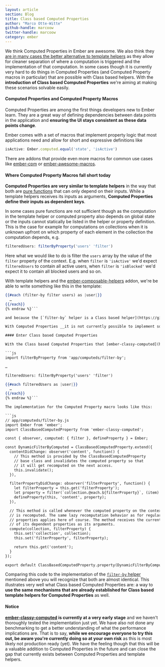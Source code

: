 ```yaml
---
layout: article
section: Blog
title: Class based Computed Properties
author: "Marco Otte-Witte"
github-handle: marcoow
twitter-handle: marcoow
category: ember
---
```


We think Computed Properties in Ember are awesome. We also think they [are in many cases the better alternative to template helpers](https://speakerdeck.com/marcoow/templates-and-logic-in-ember) as they allow for cleaner separation of where a computation is triggered and the implementation of that computation. In some cases though it is currently very hard to do things in Computed Properties (and Computed Property macros in particular) that are possible with Class based helpers. With the __introduction of Class based Computed Properties__ we're aiming at making these scenarios solvable easily.

<!--break-->

#### Computed Properties and Computed Property Macros

Computed Properties are among the first things developers new to Ember learn. They are a great way of defining dependencies between data points in the application and __ensuring the UI stays consistent as these data points change__.

Ember comes with a set of macros that implement property logic that most applications need and allow for short and expressive definitions like

```js
isActive: Ember.computed.equal('state', 'isActive')
```

There are addons that provide even more macros for common use cases like [ember-cpm](https://github.com/cibernox/ember-cpm) or [ember-awesome-macros](https://github.com/kellyselden/ember-awesome-macros).

#### Where Computed Property Macros fall short today

__Computed Properties are very similar to template helpers__ in the way that both are [pure functions](https://en.wikipedia.org/wiki/Pure_function) that can only depend on their inputs. While a template helpers receives its inputs as arguments, __Computed Properties define their inputs as dependent keys__.

In some cases pure functions are not sufficient though as the computation in the template helper or computed property also depends on global state or the inputs cannot statically be listed in the helper or property definition. This is the case for example for computations on collections when it is unknown upfront on which property of each element in the collection the computation depends, e.g.

```js
filteredUsers: filterByProperty('users' 'filter')
```

Here what we would like to do is filter the `users` array by the value of the `filter` property of the context. E.g. when `filter` is `'isActive'` we'd expect `filteredUsers` to contain all active users, when `filter` is `'isBlocked'` we'd expect it to contain all blocked users and so on.

With template helpers and the [ember-composable-helpers](https://github.com/DockYard/ember-composable-helpers) addon, we're be able to write something like this in the template:

```hbs {% raw  %}
{{#each (filter-by filter users) as |user|}}
  …
{{/each}}
{% endraw %}```

and because the [`filter-by` helper is a Class based helper](https://github.com/DockYard/ember-composable-helpers/blob/master/addon/helpers/filter-by.js) this actually works and the DOM updates correctly whenever the value of the `filter` property or e.g. the `isActive` property of any user changes.

With Computed Properties __it is not currently possible to implement something like this__ (at least not as a reusable macro).

#### Enter Class based Computed Properties

With the Class based Computed Properties that [ember-classy-computed](https://github.com/simplabs/ember-classy-computed) introduces it is __actually possible now to implement something like the above mentioned `filterByProperty` macro__. The computed property returned by that macro can now correctly be invalidated when any of the user's `isActive`, `isBlocked` etc. properties change although it is not actually possible to know what these properties might be upfront. This __allows keeping the filtering logic in JavaScript as opposed to in the template__ when using a Class based template helper:

```js
import filterByProperty from 'app/computeds/filter-by';

…

filteredUsers: filterByProperty('users' 'filter')
```

```hbs {% raw %}
{{#each filteredUsers as |user|}}
  …
{{/each}}
{% endraw %}```

The implementation for the Computed Property macro looks like this:

```js
// app/computeds/filter-by.js
import Ember from 'ember';
import ClassBasedComputedProperty from 'ember-classy-computed';

const { observer, computed: { filter }, defineProperty } = Ember;

const DynamicFilterByComputed = ClassBasedComputedProperty.extend({
  contentDidChange: observer('content', function() {
    // This method is provided by the ClassBasedComputedProperty
    // base class and invalidates the computed property so that
    // it will get recomputed on the next access.
    this.invalidate();
  }),

  filterPropertyDidChange: observer('filterProperty', function() {
    let filterProperty = this.get('filterProperty');
    let property = filter(`collection.@each.${filterProperty}`, (item) => item.get(filterProperty));
    defineProperty(this, 'content', property);
  }),

  // This method is called whenever the computed property on the context object
  // is recomputed. The same lazy recomputation behavior as for regular computed
  // properties applies here of course. The method receives the current values
  // of its dependent properties as its arguments.
  compute(collection, filterProperty) {
    this.set('collection', collection);
    this.set('filterProperty', filterProperty);

    return this.get('content');
  }
});

export default ClassBasedComputedProperty.property(DynamicFilterByComputed);
```

Comparing this code to the implementation of the [`filter-by` helper](https://github.com/DockYard/ember-composable-helpers/blob/master/addon/helpers/filter-by.js) mentioned above you will recognize that both are almost identical. This illustrates very well what Class based Computed Properties are: a way to __use the same mechanisms that are already established for Class based template helpers for Computed Properties__ as well.

#### Notice

__[ember-classy-computed](https://github.com/simplabs/ember-classy-computed) is currently at a very early stage__ and we haven't thoroughly tested the implementation just yet. We have also not done any benchmarking to get a better understanding of what the performance implications are. That is to say, __while we encourage everyone to try this out, be aware you're currently doing so at your own risk__ as this is most likely not production ready (yet). We have the feeling though that this will be a valuable addition to Computed Properties in the future and can close the gap that currently exists between Computed Properties and template helpers.
